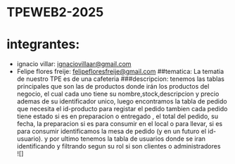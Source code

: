 # TPEWEB2-2025
# integrantes:
- ignacio villar: ignaciovillaar@gmail.com
- Felipe flores freije: felipefloresfreije@gmail.com 
##tematica: La tematia de nuestro TPE es de una cafeteria
###descripcion: tenemos las tablas principales que son las de productos donde irán los productos del negocio, el cual cada uno tiene su nombre,stock,descripcion y precio ademas de su identificador unico, luego encontramos la tabla de pedido que necesita el id-producto para registar el pedido tambien cada pedido tiene estado si es en preparacion o entregado , el total del pedido, su fecha, la preparacion si es para consumir en el local o para llevar, si es para consumir identificamos la mesa de pedido (y en un futuro el id-usuario). y por ultimo tenemos la tabla de usuarios donde se iran identificando y filtrando segun su rol si son clientes o administradores   
  ![]
